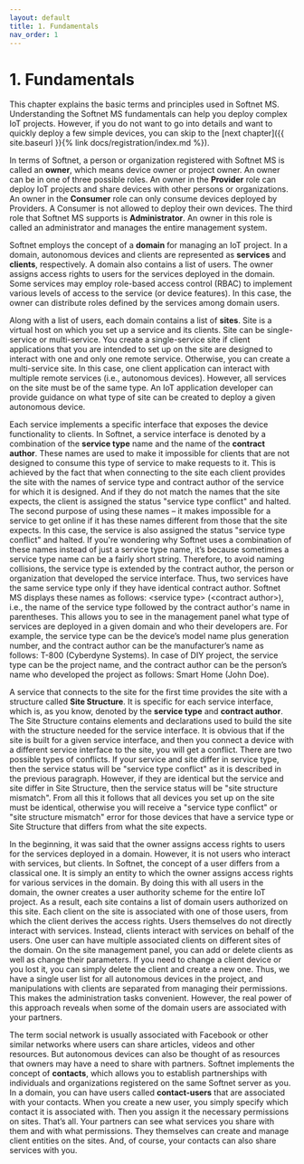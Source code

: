 ```yaml
---
layout: default
title: 1. Fundamentals
nav_order: 1
---
```


# 1. Fundamentals

This chapter explains the basic terms and principles used in Softnet MS. Understanding the Softnet MS fundamentals can help you deploy complex IoT projects. However, if you do not want to go into details and want to quickly deploy a few simple devices, you can skip to the [next chapter]({{ site.baseurl }}{% link docs/registration/index.md %}).  

In terms of Softnet, a person or organization registered with Softnet MS is called an **owner**, which means device owner or project owner. An owner can be in one of three possible roles. An owner in the **Provider** role can deploy IoT projects and share devices with other persons or organizations. An owner in the **Consumer** role can only consume devices deployed by Providers. A Consumer is not allowed to deploy their own devices. The third role that Softnet MS supports is **Administrator**. An owner in this role is called an administrator and manages the entire management system.  

Softnet employs the concept of a **domain** for managing an IoT project. In a domain, autonomous devices and clients are represented as **services** and **clients**, respectively. A domain also contains a list of users. The owner assigns access rights to users for the services deployed in the domain. Some services may employ role-based access control (RBAC) to implement various levels of access to the service (or device features). In this case, the owner can distribute roles defined by the services among domain users.  

Along with a list of users, each domain contains a list of **sites**. Site is a virtual host on which you set up a service and its clients. Site can be single-service or multi-service. You create a single-service site if client applications that you are intended to set up on the site are designed to interact with one and only one remote service. Otherwise, you can create a multi-service site. In this case, one client application can interact with multiple remote services (i.e., autonomous devices). However, all services on the site must be of the same type. An IoT application developer can provide guidance on what type of site can be created to deploy a given autonomous device.  

Each service implements a specific interface that exposes the device functionality to clients. In Softnet, a service interface is denoted by a combination of the **service type** name and the name of the **contract author**. These names are used to make it impossible for clients that are not designed to consume this type of service to make requests to it. This is achieved by the fact that when connecting to the site each client provides the site with the names of service type and contract author of the service for which it is designed. And if they do not match the names that the site expects, the client is assigned the status "<span class="text-red">service type conflict</span>" and halted. The second purpose of using these names – it makes impossible for a service to get online if it has these names different from those that the site expects. In this case, the service is also assigned the status "<span class="text-red">service type conflict</span>" and halted. If you're wondering why Softnet uses a combination of these names instead of just a service type name, it’s because sometimes a service type name can be a fairly short string. Therefore, to avoid naming collisions, the service type is extended by the contract author, the person or organization that developed the service interface. Thus, two services have the same service type only if they have identical contract author. Softnet MS displays these names as follows: &lt;<span class="text-st">service type</span>&gt; (&lt;<span class="text-st">contract author</span>&gt;), i.e., the name of the service type followed by the contract author's name in parentheses. This allows you to see in the management panel what type of services are deployed in a given domain and who their developers are. For example, the service type can be the device’s model name plus generation number, and the contract author can be the manufacturer’s name as follows: <span class="text-st">T-800</span> (<span class="text-st">Cyberdyne Systems</span>). In case of DIY project, the service type can be the project name, and the contract author can be the person’s name who developed the project as follows: <span class="text-st">Smart Home</span> (<span class="text-st">John Doe</span>).  

A service that connects to the site for the first time provides the site with a structure called **Site Structure**. It is specific for each service interface, which is, as you know, denoted by the **service type** and **contract author**. The Site Structure contains elements and declarations used to build the site with the structure needed for the service interface. It is obvious that if the site is built for a given service interface, and then you connect a device with a different service interface to the site, you will get a conflict. There are two possible types of conflicts. If your service and site differ in service type, then the service status will be "<span class="text-red">service type conflict</span>" as it is described in the previous paragraph. However, if they are identical but the service and site differ in Site Structure, then the service status will be "<span class="text-red">site structure mismatch</span>". From all this it follows that all devices you set up on the site must be identical, otherwise you will receive a "<span class="text-red">service type conflict</span>" or "<span class="text-red">site structure mismatch</span>" error for those devices that have a service type or Site Structure that differs from what the site expects.  

In the beginning, it was said that the owner assigns access rights to users for the services deployed in a domain. However, it is not users who interact with services, but clients. In Softnet, the concept of a user differs from a classical one. It is simply an entity to which the owner assigns access rights for various services in the domain. By doing this with all users in the domain, the owner creates a user authority scheme for the entire IoT project. As a result, each site contains a list of domain users authorized on this site. Each client on the site is associated with one of those users, from which the client derives the access rights. Users themselves do not directly interact with services. Instead, clients interact with services on behalf of the users. One user can have multiple associated clients on different sites of the domain. On the site management panel, you can add or delete clients as well as change their parameters. If you need to change a client device or you lost it, you can simply delete the client and create a new one. Thus, we have a single user list for all autonomous devices in the project, and manipulations with clients are separated from managing their permissions. This makes the administration tasks convenient. However, the real power of this approach reveals when some of the domain users are associated with your partners.  

The term social network is usually associated with Facebook or other similar networks where users can share articles, videos and other resources. But autonomous devices can also be thought of as resources that owners may have a need to share with partners. Softnet implements the concept of **contacts**, which allows you to establish partnerships with individuals and organizations registered on the same Softnet server as you. In a domain, you can have users called **contact-users** that are associated with your contacts. When you create a new user, you simply specify which contact it is associated with. Then you assign it the necessary permissions on sites. That’s all. Your partners can see what services you share with them and with what permissions. They themselves can create and manage client entities on the sites. And, of course, your contacts can also share services with you.